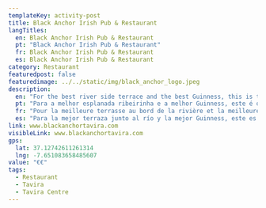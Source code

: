 ```yaml
---
templateKey: activity-post
title: Black Anchor Irish Pub & Restaurant
langTitles:
  en: Black Anchor Irish Pub & Restaurant
  pt: "Black Anchor Irish Pub & Restaurant"
  fr: Black Anchor Irish Pub & Restaurant
  es: Black Anchor Irish Pub & Restaurant
category: Restaurant 
featuredpost: false
featuredimage: ../../static/img/black_anchor_logo.jpeg
description: 
  en: "For the best river side terrace and the best Guinness, this is the place. Tel: 00351 916 822 117"
  pt: "Para a melhor esplanada ribeirinha e a melhor Guinness, este é o local. Tel: 00351 916 822 117"
  fr: "Pour la meilleure terrasse au bord de la rivière et la meilleure Guinness, c'est l'endroit. Tel: 00351 916 822 117"
  es: "Para la mejor terraza junto al río y la mejor Guinness, este es el lugar. Tel: 00351 916 822 117"
link: www.blackanchortavira.com
visibleLink: www.blackanchortavira.com
gps:
  lat: 37.12742611261314
  lng: -7.651083658485607
value: "€‎€‎"
tags:
  - Restaurant
  - Tavira
  - Tavira Centre
---
```


